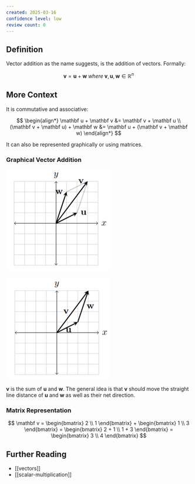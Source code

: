 ```yaml
---
created: 2025-03-16
confidence level: low
review count: 0
---
```

## Definition
Vector addition as the name suggests, is the addition of vectors. Formally:

$$
\mathbf v = \mathbf u + \mathbf w \; where \; \mathbf v, \mathbf u, \mathbf w \in \mathbb R^n
$$

## More Context
It is commutative and associative:

$$
\begin{align*}
\mathbf u + \mathbf v &= \mathbf v + \mathbf u \\
(\mathbf v + \mathbf u) + \mathbf w &= \mathbf u + (\mathbf v + \mathbf w)
\end{align*}
$$

It can also be represented graphically or using matrices.
### Graphical Vector Addition

![Vector Addition 1](../img/vector_addition_1.png)

![Vector Addition 2](../img/vector_addition_2.png)

$\mathbf v$ is the sum of $\mathbf u$ and $\mathbf w$. The general idea is that $\mathbf v$ should move the straight line distance of $\mathbf u$ and $\mathbf w$ as well as their net direction.
### Matrix Representation

$$
\mathbf v  = \begin{bmatrix} 2 \\ 1 \end{bmatrix} + \begin{bmatrix} 1 \\ 3 \end{bmatrix} = \begin{bmatrix} 2 + 1 \\ 1 + 3 \end{bmatrix} = \begin{bmatrix} 3 \\ 4 \end{bmatrix}
$$

## Further Reading
- [[vectors]]
- [[scalar-multiplication]]

